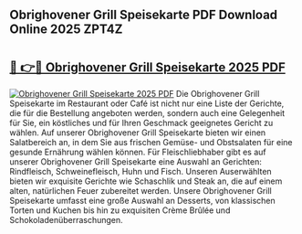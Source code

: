 ## Obrighovener Grill Speisekarte PDF Download Online 2025 ZPT4Z

# <h2><a href="http://gce8fvp.nevu.top/?p=Obrighovener+Grill+Speisekarte">🔗 👉🔴 Obrighovener Grill Speisekarte 2025 PDF</a></h2>

[![Obrighovener Grill Speisekarte 2025 PDF](https://i.imgur.com/dBaPXMq.png)](http://gce8fvp.nevu.top/?p=Obrighovener+Grill+Speisekarte)
Die Obrighovener Grill Speisekarte im Restaurant oder Café ist nicht nur eine Liste der Gerichte, die für die Bestellung angeboten werden, sondern auch eine Gelegenheit für Sie, ein köstliches und für Ihren Geschmack geeignetes Gericht zu wählen. Auf unserer Obrighovener Grill Speisekarte bieten wir einen Salatbereich an, in dem Sie aus frischen Gemüse- und Obstsalaten für eine gesunde Ernährung wählen können. Für Fleischliebhaber gibt es auf unserer Obrighovener Grill Speisekarte eine Auswahl an Gerichten: Rindfleisch, Schweinefleisch, Huhn und Fisch. Unseren Auserwählten bieten wir exquisite Gerichte wie Schaschlik und Steak an, die auf einem alten, natürlichen Feuer zubereitet werden. Unsere Obrighovener Grill Speisekarte umfasst eine große Auswahl an Desserts, von klassischen Torten und Kuchen bis hin zu exquisiten Crème Brûlée und Schokoladenüberraschungen.
